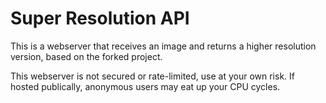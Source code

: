 # Super Resolution API

This is a webserver that receives an image and returns a higher resolution version, based on the forked project.

This webserver is not secured or rate-limited, use at your own risk. If hosted publically, anonymous users may eat up your CPU cycles.
